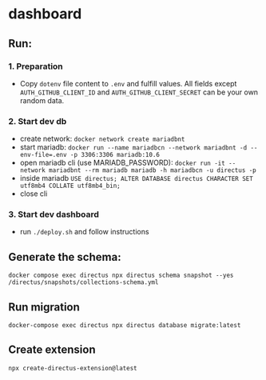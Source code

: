 # dashboard

## Run:

### 1. Preparation

- Copy `dotenv` file content to `.env` and fulfill values. All fields except `AUTH_GITHUB_CLIENT_ID` and `AUTH_GITHUB_CLIENT_SECRET` can be your own random data.

### 2. Start dev db

- create network: `docker network create mariadbnt`
- start mariadb: `docker run --name mariadbcn --network mariadbnt -d --env-file=.env -p 3306:3306 mariadb:10.6`
- open mariadb cli (use MARIADB_PASSWORD): `docker run -it --network mariadbnt --rm mariadb mariadb -h mariadbcn -u directus -p`
- inside mariadb `USE directus; ALTER DATABASE directus CHARACTER SET utf8mb4 COLLATE utf8mb4_bin;`
- close cli

### 3. Start dev dashboard

- run `./deploy.sh` and follow instructions

## Generate the schema:

`docker compose exec directus npx directus schema snapshot --yes /directus/snapshots/collections-schema.yml`

## Run migration

`docker-compose exec directus npx directus database migrate:latest`

## Create extension

`npx create-directus-extension@latest`
